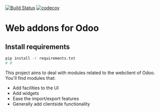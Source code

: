 [![Build Status](https://travis-ci.com/modoolar/web.svg?branch=11.0)](https://travis-ci.com/modoolar/web)
[![codecov](https://codecov.io/gh/modoolar/web/branch/11.0/graph/badge.svg)](https://codecov.io/gh/modoolar/web)

Web addons for Odoo
===================

## Install requirements

```bash
pip install -r requirements.txt
# 0
```

This project aims to deal with modules related to the webclient of Odoo. You'll find modules that:

- Add facilities to the UI
- Add widgets
- Ease the import/export features
- Generally add clientside functionality
